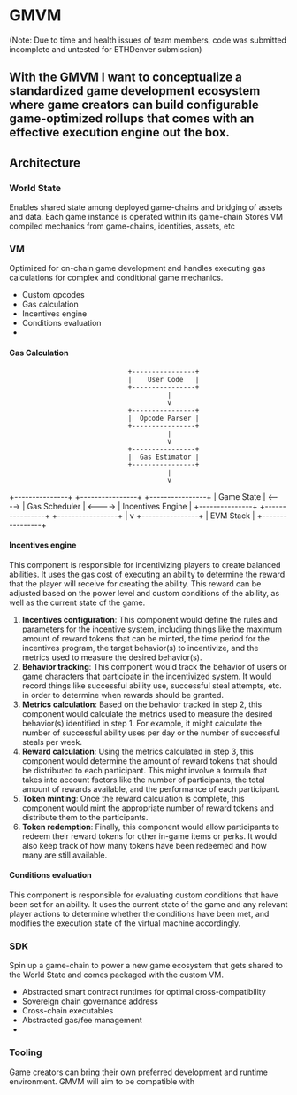 # GMVM

(Note: Due to time and health issues of team members, code was submitted incomplete and untested for ETHDenver submission)

## With the GMVM I want to conceptualize a standardized game development ecosystem where game creators can build configurable game-optimized rollups that comes with an effective execution engine out the box.

## Architecture

### World State

Enables shared state among deployed game-chains and bridging of assets and data.
Each game instance is operated within its game-chain
Stores VM compiled mechanics from game-chains, identities, assets, etc

### VM

Optimized for on-chain game development and handles executing gas calculations for complex and conditional game mechanics.

- Custom opcodes
- Gas calculation
- Incentives engine
- Conditions evaluation
- 
#### Gas Calculation

								  +----------------+
                                  |    User Code   |
                                  +----------------+
                                            |
                                            v
                                  +----------------+
                                  |  Opcode Parser |
                                  +----------------+
                                            |
                                            v
                                  +----------------+
                                  |  Gas Estimator |
                                  +----------------+
                                            |
                                            v
+---------------+          +----------------+          +----------------+
|   Game State   | <----> |  Gas Scheduler | <----> | Incentives Engine |
+---------------+          +----------------+          +-----------------+
                                            |
                                            v
                                  +----------------+
                                  |    EVM Stack   |
                                  +----------------+


#### Incentives engine

This component is responsible for incentivizing players to create balanced abilities. It uses the gas cost of executing an ability to determine the reward that the player will receive for creating the ability. This reward can be adjusted based on the power level and custom conditions of the ability, as well as the current state of the game.

1. **Incentives configuration**: This component would define the rules and parameters for the incentive system, including things like the maximum amount of reward tokens that can be minted, the time period for the incentives program, the target behavior(s) to incentivize, and the metrics used to measure the desired behavior(s).
2. **Behavior tracking**: This component would track the behavior of users or game characters that participate in the incentivized system. It would record things like successful ability use, successful steal attempts, etc. in order to determine when rewards should be granted.
3. **Metrics calculation**: Based on the behavior tracked in step 2, this component would calculate the metrics used to measure the desired behavior(s) identified in step 1. For example, it might calculate the number of successful ability uses per day or the number of successful steals per week.
4. **Reward calculation**: Using the metrics calculated in step 3, this component would determine the amount of reward tokens that should be distributed to each participant. This might involve a formula that takes into account factors like the number of participants, the total amount of rewards available, and the performance of each participant.
5. **Token minting**: Once the reward calculation is complete, this component would mint the appropriate number of reward tokens and distribute them to the participants.
6. **Token redemption**: Finally, this component would allow participants to redeem their reward tokens for other in-game items or perks. It would also keep track of how many tokens have been redeemed and how many are still available.

#### Conditions evaluation

This component is responsible for evaluating custom conditions that have been set for an ability. It uses the current state of the game and any relevant player actions to determine whether the conditions have been met, and modifies the execution state of the virtual machine accordingly.

### SDK

Spin up a game-chain to power a new game ecosystem that gets shared to the World State and comes packaged with the custom VM.

- Abstracted smart contract runtimes for optimal cross-compatibility
- Sovereign chain governance address
- Cross-chain executables
- Abstracted gas/fee management
- 

### Tooling 

Game creators can bring their own preferred development and runtime environment. GMVM will aim to be compatible with 